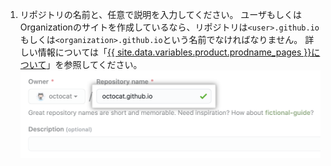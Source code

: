 1. リポジトリの名前と、任意で説明を入力してください。 ユーザもしくはOrganizationのサイトを作成しているなら、リポジトリは`<user>.github.io`もしくは`<organization>.github.io`という名前でなければなりません。 詳しい情報については「[{{ site.data.variables.product.prodname_pages }}について](/articles/about-github-pages#types-of-github-pages-sites)」を参照してください。 ![リポジトリ作成フィールド](/assets/images/help/pages/create-repository-name-pages.png)
